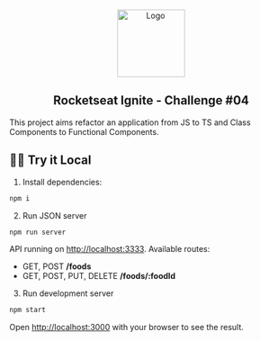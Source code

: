 <br />
<p align="center">
  <a href="https://dangarcia-devel.vercel.app">
    <img src="https://dangarcia-devel.vercel.app/favicon.ico" alt="Logo" width="120">
  </a>

  <h2 align="center">Rocketseat Ignite - Challenge #04</h2>
</p>

This project aims refactor an application from JS to TS and Class Components to Functional Components.

## 🏃‍♂️ Try it Local


1. Install dependencies:

```bash
npm i
```

2. Run JSON server

```bash
npm run server
```

API running on [http://localhost:3333](http://localhost:3333). Available routes:

- GET, POST **/foods**
- GET, POST, PUT, DELETE **/foods/:foodId**


3. Run development server

```bash
npm start
```

Open [http://localhost:3000](http://localhost:3000) with your browser to see the result.


